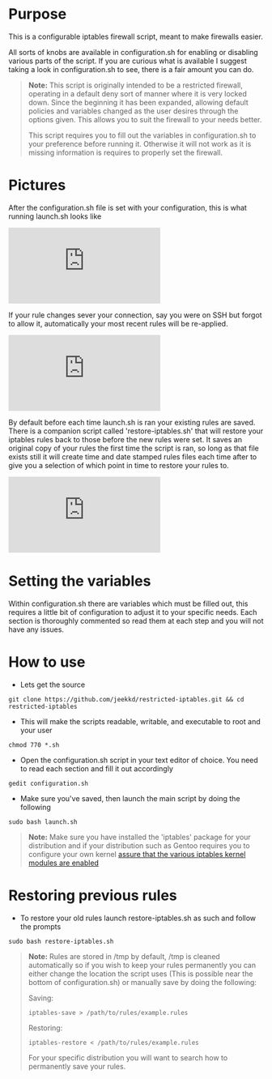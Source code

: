Purpose
===

This is a configurable iptables firewall script, meant to make firewalls easier. 

All sorts of knobs are available in configuration.sh for enabling or disabling various parts of the
script. If you are curious what is available I suggest taking a look in configuration.sh to see, there 
is a fair amount you can do.

> **Note:** 
> This script is originally intended to be a restricted firewall, operating in a default deny sort of
> manner where it is very locked down. Since the beginning it has been expanded, allowing default policies
> and variables changed as the user desires through the options given. This allows you to suit the firewall
> to your needs better.
>
> This script requires you to fill out the variables in configuration.sh to your preference before running
> it. Otherwise it will not work as it is missing information is requires to properly set the firewall.

Pictures
===

After the configuration.sh file is set with your configuration, this is what running launch.sh
looks like

![daulton.ca](https://daulton.ca/lib/exe/fetch.php?cache=&media=bash_script_pictures:iptables-00.png)

If your rule changes sever your connection, say you were on SSH but forgot to allow it, automatically
your most recent rules will be re-applied.

![daulton.ca](https://daulton.ca/lib/exe/fetch.php?cache=&media=bash_script_pictures:iptables-02.png)

By default before each time launch.sh is ran your existing rules are saved. There is a companion script 
called 'restore-iptables.sh' that will restore your iptables rules back to those before the new rules were 
set. It saves an original copy of your rules the first time the script is ran, so long as that file exists 
still it will create time and date stamped rules files each time after to give you a selection of which 
point in time to restore your rules to.

![daulton.ca](https://daulton.ca/lib/exe/fetch.php?cache=&media=bash_script_pictures:iptables-01.png)

Setting the variables
===

Within configuration.sh there are variables which must be filled out, this requires a little bit of 
configuration to adjust it to your specific needs. Each section is thoroughly commented so read them 
at each step and you will not have any issues.

How to use
===

- Lets get the source

```
git clone https://github.com/jeekkd/restricted-iptables.git && cd restricted-iptables
```

- This will make the scripts readable, writable, and executable to root and your user

```
chmod 770 *.sh
```

- Open the configuration.sh script in your text editor of choice. You need to read each section and fill it out accordingly

```
gedit configuration.sh
```

- Make sure you've saved, then launch the main script by doing the following

```
sudo bash launch.sh
```

> **Note:** 
> Make sure you have installed the 'iptables' package for your distribution and if your distribution
> such as Gentoo requires you to configure your own kernel [assure that the various iptables kernel 
modules are enabled](https://wiki.gentoo.org/wiki/Iptables)

Restoring previous rules
===

- To restore your old rules launch restore-iptables.sh as such and follow the prompts

```
sudo bash restore-iptables.sh
```


> **Note:** 
> Rules are stored in /tmp by default, /tmp is cleaned automatically so if you wish to keep your rules 
> permanently you can either change the location the script uses (This is possible near the bottom of 
configuration.sh) or manually save by doing the following:
>
> Saving:
>```
> iptables-save > /path/to/rules/example.rules
>
>```
> Restoring:
>```
> iptables-restore < /path/to/rules/example.rules
>```
>
>For your specific distribution you will want to search how to permanently save your rules. 

